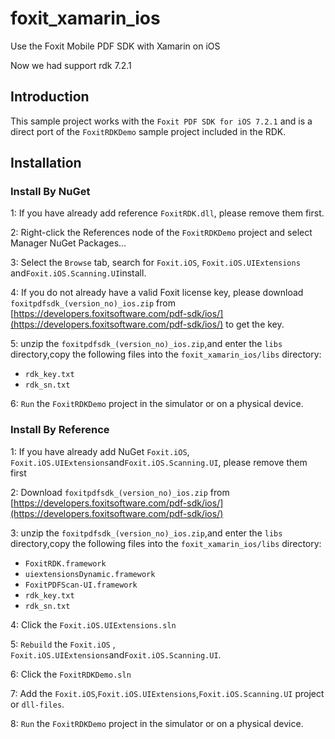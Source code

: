 # foxit_xamarin_ios
Use the Foxit Mobile PDF SDK with Xamarin on iOS

Now we had support rdk 7.2.1

## Introduction

This sample project works with the  `Foxit PDF SDK for iOS 7.2.1` and is a direct port of the `FoxitRDKDemo`  sample project included in the RDK.

## Installation

### Install By NuGet

1: If you have already add reference `FoxitRDK.dll`, please remove them first.

2: Right-click the References node of the `FoxitRDKDemo`  project and select Manager NuGet Packages...

3: Select the `Browse` tab, search for `Foxit.iOS`, `Foxit.iOS.UIExtensions` and`Foxit.iOS.Scanning.UI`install.

4: If you do not already have a valid Foxit license key, please download `foxitpdfsdk_(version_no)_ios.zip` from [https://developers.foxitsoftware.com/pdf-sdk/ios/](https://developers.foxitsoftware.com/pdf-sdk/ios/) to get the key.

5: unzip the `foxitpdfsdk_(version_no)_ios.zip`,and enter the `libs` directory,copy the following files  into the `foxit_xamarin_ios/libs` directory:

* `rdk_key.txt`
* `rdk_sn.txt`

6: `Run` the `FoxitRDKDemo` project in the simulator or on a physical device.

### Install By Reference

1: If you have already add NuGet `Foxit.iOS`, `Foxit.iOS.UIExtensions`and`Foxit.iOS.Scanning.UI`, please remove them first

2: Download `foxitpdfsdk_(version_no)_ios.zip` from [https://developers.foxitsoftware.com/pdf-sdk/ios/](https://developers.foxitsoftware.com/pdf-sdk/ios/)

3: unzip the `foxitpdfsdk_(version_no)_ios.zip`,and enter the `libs` directory,copy the following files  into the `foxit_xamarin_ios/libs` directory:

* `FoxitRDK.framework`
* `uiextensionsDynamic.framework`
* `FoxitPDFScan-UI.framework`
* `rdk_key.txt`
* `rdk_sn.txt`

4: Click the `Foxit.iOS.UIExtensions.sln`

5: `Rebuild` the `Foxit.iOS` , `Foxit.iOS.UIExtensions`and`Foxit.iOS.Scanning.UI`.

6: Click the `FoxitRDKDemo.sln`

7: Add the `Foxit.iOS`,`Foxit.iOS.UIExtensions`,`Foxit.iOS.Scanning.UI` project or `dll-files`.

8: `Run` the `FoxitRDKDemo` project in the simulator or on a physical device.

